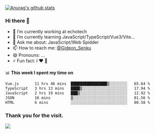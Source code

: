 [![Anurag's github stats](https://github-readme-stats.vercel.app/api?username=gideonsenku)](https://github.com/anuraghazra/github-readme-stats)
### Hi there 👋
- 🔭 I’m currently working at echotech
- 🌱 I’m currently learning JavaScript/TypeScript/Vue3/Vite...
- 💬 Ask me about: JavaScript/Web Spidder 
- 📫 How to reach me: [@Gideon_Senku](https://t.me/Gideon_Senku)
- 😄 Pronouns: ...
- ⚡ Fun fact: I ❤️ 🎵

📊 **This week I spent my time on**
<!--START_SECTION:waka-->

```txt
Vue.js       11 hrs 46 mins  ████████████████▒░░░░░░░░   65.64 %
TypeScript   3 hrs 13 mins   ████▒░░░░░░░░░░░░░░░░░░░░   17.94 %
JavaScript   2 hrs 19 mins   ███▒░░░░░░░░░░░░░░░░░░░░░   12.92 %
JSON         16 mins         ▒░░░░░░░░░░░░░░░░░░░░░░░░   01.56 %
HTML         6 mins          ░░░░░░░░░░░░░░░░░░░░░░░░░   00.58 %
```

<!--END_SECTION:waka-->


### Thank you for the visit.
![](http://profile-counter.glitch.me/gideonsenku/count.svg)
<!--
**GideonSenku/GideonSenku** is a ✨ _special_ ✨ repository because its `README.md` (this file) appears on your GitHub profile.

Here are some ideas to get you started:

- 🔭 I’m currently working on ...
- 🌱 I’m currently learning ...
- 👯 I’m looking to collaborate on ...
- 🤔 I’m looking for help with ...
- 💬 Ask me about ...
- 📫 How to reach me: ...
- 😄 Pronouns: ...
- ⚡ Fun fact: ...
-->
